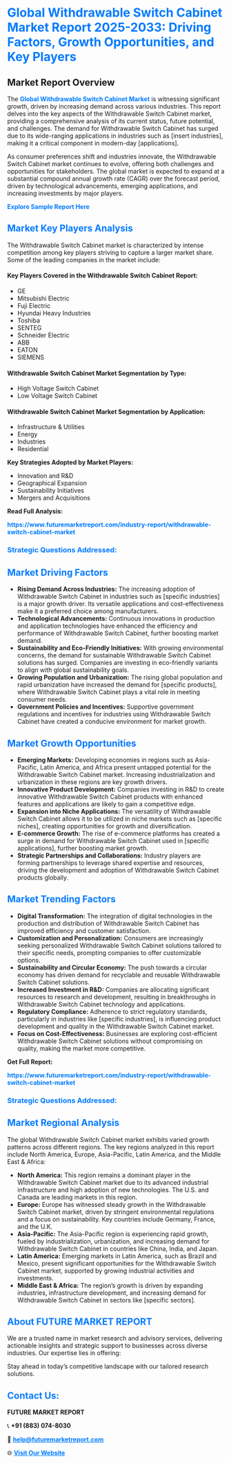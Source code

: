 <h1 style="color: #007BFF;">Global Withdrawable Switch Cabinet Market Report 2025-2033: Driving Factors, Growth Opportunities, and Key Players</h1>

<section id="overview">
<h2>Market Report Overview</h2>
<p>The <a href="https://www.futuremarketreport.com/industry-report/withdrawable-switch-cabinet-market" style="color: #007BFF; text-decoration: none;"><strong>Global Withdrawable Switch Cabinet Market</strong></a> is witnessing significant growth, driven by increasing demand across various industries. This report delves into the key aspects of the Withdrawable Switch Cabinet market, providing a comprehensive analysis of its current status, future potential, and challenges. The demand for Withdrawable Switch Cabinet has surged due to its wide-ranging applications in industries such as [insert industries], making it a critical component in modern-day [applications].</p>
<p>As consumer preferences shift and industries innovate, the Withdrawable Switch Cabinet market continues to evolve, offering both challenges and opportunities for stakeholders. The global market is expected to expand at a substantial compound annual growth rate (CAGR) over the forecast period, driven by technological advancements, emerging applications, and increasing investments by major players.</p>
</section>

<section id="overview">
<p><a href="https://www.futuremarketreport.com/request-sample/reportId=53166" style="color: #007BFF; text-decoration: none;"><strong>Explore Sample Report Here</strong></a></p>
</section>

<section id="key-players">
<h2 style="color: #007BFF;">Market Key Players Analysis</h2>
<p>The Withdrawable Switch Cabinet market is characterized by intense competition among key players striving to capture a larger market share. Some of the leading companies in the market include:</p>
<h4>Key Players Covered in the Withdrawable Switch Cabinet Report:</h4>
<ul><li>GE</li><li>Mitsubishi Electric</li><li>Fuji Electric</li><li>Hyundai Heavy Industries</li><li>Toshiba</li><li>SENTEG</li><li>Schneider Electric</li><li>ABB</li><li>EATON</li><li>SIEMENS</li></ul>
<h4>Withdrawable Switch Cabinet Market Segmentation by Type:</h4>
<ul><li>High Voltage Switch Cabinet</li><li>Low Voltage Switch Cabinet</li></ul>

<h4>Withdrawable Switch Cabinet Market Segmentation by Application:</h4>
<ul><li>Infrastructure &amp; Utilities</li><li>Energy</li><li>Industries</li><li>Residential</li></ul>
<p><strong>Key Strategies Adopted by Market Players:</strong></p>
<ul>
<li>Innovation and R&D</li>
<li>Geographical Expansion</li>
<li>Sustainability Initiatives</li>
<li>Mergers and Acquisitions</li>
</ul>
</section>

<section>
<p><strong>Read Full Analysis: </strong></p><a href="https://www.futuremarketreport.com/industry-report/withdrawable-switch-cabinet-market" style="color: #007BFF; text-decoration: none;"><strong>https://www.futuremarketreport.com/industry-report/withdrawable-switch-cabinet-market</strong></a>
<h3 style="color: #007BFF;">Strategic Questions Addressed:</h3>
</section>

<section id="driving-factors">
<h2 style="color: #007BFF;">Market Driving Factors</h2>
<ul>
<li><strong>Rising Demand Across Industries:</strong> The increasing adoption of Withdrawable Switch Cabinet in industries such as [specific industries] is a major growth driver. Its versatile applications and cost-effectiveness make it a preferred choice among manufacturers.</li>
<li><strong>Technological Advancements:</strong> Continuous innovations in production and application technologies have enhanced the efficiency and performance of Withdrawable Switch Cabinet, further boosting market demand.</li>
<li><strong>Sustainability and Eco-Friendly Initiatives:</strong> With growing environmental concerns, the demand for sustainable Withdrawable Switch Cabinet solutions has surged. Companies are investing in eco-friendly variants to align with global sustainability goals.</li>
<li><strong>Growing Population and Urbanization:</strong> The rising global population and rapid urbanization have increased the demand for [specific products], where Withdrawable Switch Cabinet plays a vital role in meeting consumer needs.</li>
<li><strong>Government Policies and Incentives:</strong> Supportive government regulations and incentives for industries using Withdrawable Switch Cabinet have created a conducive environment for market growth.</li>
</ul>
</section>

<section id="growth-opportunities">
<h2 style="color: #007BFF;">Market Growth Opportunities</h2>
<ul>
<li><strong>Emerging Markets:</strong> Developing economies in regions such as Asia-Pacific, Latin America, and Africa present untapped potential for the Withdrawable Switch Cabinet market. Increasing industrialization and urbanization in these regions are key growth drivers.</li>
<li><strong>Innovative Product Development:</strong> Companies investing in R&D to create innovative Withdrawable Switch Cabinet products with enhanced features and applications are likely to gain a competitive edge.</li>
<li><strong>Expansion into Niche Applications:</strong> The versatility of Withdrawable Switch Cabinet allows it to be utilized in niche markets such as [specific niches], creating opportunities for growth and diversification.</li>
<li><strong>E-commerce Growth:</strong> The rise of e-commerce platforms has created a surge in demand for Withdrawable Switch Cabinet used in [specific applications], further boosting market growth.</li>
<li><strong>Strategic Partnerships and Collaborations:</strong> Industry players are forming partnerships to leverage shared expertise and resources, driving the development and adoption of Withdrawable Switch Cabinet products globally.</li>
</ul>
</section>

<section id="trending-factors">
<h2 style="color: #007BFF;">Market Trending Factors</h2>
<ul>
<li><strong>Digital Transformation:</strong> The integration of digital technologies in the production and distribution of Withdrawable Switch Cabinet has improved efficiency and customer satisfaction.</li>
<li><strong>Customization and Personalization:</strong> Consumers are increasingly seeking personalized Withdrawable Switch Cabinet solutions tailored to their specific needs, prompting companies to offer customizable options.</li>
<li><strong>Sustainability and Circular Economy:</strong> The push towards a circular economy has driven demand for recyclable and reusable Withdrawable Switch Cabinet solutions.</li>
<li><strong>Increased Investment in R&D:</strong> Companies are allocating significant resources to research and development, resulting in breakthroughs in Withdrawable Switch Cabinet technology and applications.</li>
<li><strong>Regulatory Compliance:</strong> Adherence to strict regulatory standards, particularly in industries like [specific industries], is influencing product development and quality in the Withdrawable Switch Cabinet market.</li>
<li><strong>Focus on Cost-Effectiveness:</strong> Businesses are exploring cost-efficient Withdrawable Switch Cabinet solutions without compromising on quality, making the market more competitive.</li>
</ul>
</section>

<section>
<p><strong>Get Full Report: </strong></p><a href="https://www.futuremarketreport.com/industry-report/withdrawable-switch-cabinet-market" style="color: #007BFF; text-decoration: none;"><strong>https://www.futuremarketreport.com/industry-report/withdrawable-switch-cabinet-market</strong></a>
<h3 style="color: #007BFF;">Strategic Questions Addressed:</h3>
</section>


<section id="regional-analysis">
<h2 style="color: #007BFF;">Market Regional Analysis</h2>
<p>The global Withdrawable Switch Cabinet market exhibits varied growth patterns across different regions. The key regions analyzed in this report include North America, Europe, Asia-Pacific, Latin America, and the Middle East & Africa:</p>
<ul>
<li><strong>North America:</strong> This region remains a dominant player in the Withdrawable Switch Cabinet market due to its advanced industrial infrastructure and high adoption of new technologies. The U.S. and Canada are leading markets in this region.</li>
<li><strong>Europe:</strong> Europe has witnessed steady growth in the Withdrawable Switch Cabinet market, driven by stringent environmental regulations and a focus on sustainability. Key countries include Germany, France, and the U.K.</li>
<li><strong>Asia-Pacific:</strong> The Asia-Pacific region is experiencing rapid growth, fueled by industrialization, urbanization, and increasing demand for Withdrawable Switch Cabinet in countries like China, India, and Japan.</li>
<li><strong>Latin America:</strong> Emerging markets in Latin America, such as Brazil and Mexico, present significant opportunities for the Withdrawable Switch Cabinet market, supported by growing industrial activities and investments.</li>
<li><strong>Middle East & Africa:</strong> The region’s growth is driven by expanding industries, infrastructure development, and increasing demand for Withdrawable Switch Cabinet in sectors like [specific sectors].</li>
</ul>
</section>

<footer>
<h2 style="color: #007BFF;">About FUTURE MARKET REPORT</h2>
<p>We are a trusted name in market research and advisory services, delivering actionable insights and strategic support to businesses across diverse industries. Our expertise lies in offering:</p>

<p>Stay ahead in today’s competitive landscape with our tailored research solutions.</p>

<h2 style="color: #007BFF;">Contact Us:</h2>
<p><strong>FUTURE MARKET REPORT</strong></p>
<p>📞 <strong>+91 (883) 074-8030</strong></p>
<p>📧 <strong><a href="mailto:help@futuremarketreport.com" style="color: #007BFF;">help@futuremarketreport.com</a></strong></p>
<p>🌐 <strong><a href="https://www.futuremarketreport.com/" style="color: #007BFF;">Visit Our Website</a></strong></p>
</footer>